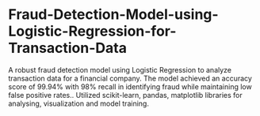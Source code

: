 # Fraud-Detection-Model-using-Logistic-Regression-for-Transaction-Data
A robust fraud detection model using Logistic Regression to analyze transaction data for a financial company. The model achieved an accuracy score of 99.94% with 98% recall in identifying fraud while maintaining low false positive rates.. Utilized scikit-learn, pandas, matplotlib libraries for analysing, visualization and model training.
